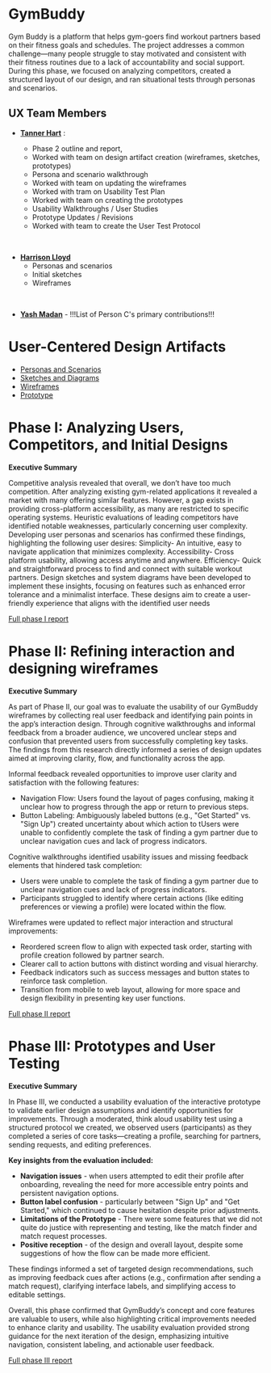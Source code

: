 # GymBuddy

Gym Buddy is a platform that helps gym-goers find workout partners based on their fitness goals and schedules. The project addresses a common challenge—many people struggle to stay motivated and consistent with their fitness routines due to a lack of accountability and social support. During this phase, we focused on analyzing competitors, created a structured layout of our design, and ran situational tests through personas and scenarios.

## UX Team Members

* **[Tanner Hart](https://usabilityengineering.github.io/portfolio-TannerHartt/)** :
  
  - Phase 2 outline and report,
  - Worked with team on design artifact creation (wireframes, sketches, prototypes)
  - Persona and scenario walkthrough
  - Worked with team on updating the wireframes
  - Worked with tram on Usability Test Plan
  - Worked with team on creating the prototypes
  - Usability Walkthroughs / User Studies
  - Prototype Updates / Revisions
  - Worked with team to create the User Test Protocol
<br>
 
* **[Harrison Lloyd](https://usabilityengineering.github.io/portfolio-harryalloyd/)**
  - Personas and scenarios
  - Initial sketches
  - Wireframes
<br>
  
* **[Yash Madan](https://github.com/UsabilityEngineering/portfolio-YashMadan28)** - !!!List of Person C's primary contributions!!!

# User-Centered Design Artifacts

* [Personas and Scenarios](personas/)
* [Sketches and Diagrams](sketches/)
* [Wireframes](wireframes/)
* [Prototype](#)

# Phase I: Analyzing Users, Competitors, and Initial Designs

**Executive Summary**

Competitive analysis revealed that overall, we don’t have too much competition. After analyzing existing gym-related applications it revealed a market with many offering similar features. However, a gap exists in providing cross-platform accessibility, as many are restricted to specific operating systems. Heuristic evaluations of leading competitors have identified notable weaknesses, particularly concerning user complexity. Developing user personas and scenarios has confirmed these findings, highlighting the following user desires: Simplicity- An intuitive, easy to navigate application that minimizes complexity. Accessibility- Cross platform usability, allowing access anytime and anywhere. Efficiency- Quick and straightforward process to find and connect with suitable workout partners. Design sketches and system diagrams have been developed to implement these insights, focusing on features such as enhanced error tolerance and a minimalist interface. These designs aim to create a user-friendly experience that aligns with the identified user needs

[Full phase I report](phaseI/)

# Phase II: Refining interaction and designing wireframes

**Executive Summary**

As part of Phase II, our goal was to evaluate the usability of our GymBuddy wireframes by collecting real user feedback and identifying pain points in the app’s interaction design. Through cognitive walkthroughs and informal feedback from a broader audience, we uncovered unclear steps and confusion that prevented users from successfully completing key tasks. The findings from this research directly informed a series of design updates aimed at improving clarity, flow, and functionality across the app.

Informal feedback revealed opportunities to improve user clarity and satisfaction with the following features:
- Navigation Flow: Users found the layout of pages confusing, making it unclear how to progress through the app or return to previous steps.
- Button Labeling: Ambiguously labeled buttons (e.g., "Get Started" vs. "Sign Up") created uncertainty about which action to tUsers were unable to confidently complete the task of finding a gym partner due to unclear navigation cues and lack of progress indicators.

Cognitive walkthroughs identified usability issues and missing feedback elements that hindered task completion:
- Users were unable to complete the task of finding a gym partner due to unclear navigation cues and lack of progress indicators.
- Participants struggled to identify where certain actions (like editing preferences or viewing a profile) were located within the flow.

Wireframes were updated to reflect major interaction and structural improvements:
- Reordered screen flow to align with expected task order, starting with profile creation followed by partner search.
- Clearer call to action buttons with distinct wording and visual hierarchy.
- Feedback indicators such as success messages and button states to reinforce task completion.
- Transition from mobile to web layout, allowing for more space and design flexibility in presenting key user functions.

[Full phase II report](phaseII/)

# Phase III: Prototypes and User Testing

**Executive Summary**

In Phase III, we conducted a usability evaluation of the interactive prototype to validate earlier design assumptions and identify opportunities for improvements. Through a moderated, think aloud usability test using a structured protocol we created, we observed users (participants) as they completed a series of core tasks—creating a profile, searching for partners, sending requests, and editing preferences.

**Key insights from the evaluation included:**

- **Navigation issues** - when users attempted to edit their profile after onboarding, revealing the need for more accessible entry points and persistent navigation options.
- **Button label confusion** - particularly between "Sign Up" and "Get Started," which continued to cause hesitation despite prior adjustments.
- **Limitations of the Prototype** - There were some features that we did not quite do justice with representing and testing, like the match finder and match request processes.
- **Positive reception** - of the design and overall layout, despite some suggestions of how the flow can be made more efficient.

These findings informed a set of targeted design recommendations, such as improving feedback cues after actions (e.g., confirmation after sending a match request), clarifying interface labels, and simplifying access to editable settings.

Overall, this phase confirmed that GymBuddy’s concept and core features are valuable to users, while also highlighting critical improvements needed to enhance clarity and usability. The usability evaluation provided strong guidance for the next iteration of the design, emphasizing intuitive navigation, consistent labeling, and actionable user feedback.


[Full phase III report](phaseIII/)
